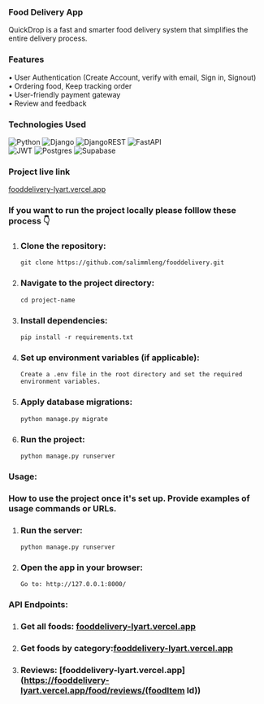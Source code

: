 ### Food Delivery App
QuickDrop is a fast and smarter food delivery system that simplifies the entire delivery process.
### Features
• User Authentication (Create Account, verify with email, Sign in, Signout)<br>
• Ordering food, Keep tracking order<br>
• User-friendly payment gateway<br>
• Review and feedback
### Technologies Used

![Python](https://img.shields.io/badge/python-3670A0?style=for-the-badge&logo=python&logoColor=ffdd54) ![Django](https://img.shields.io/badge/django-%23092E20.svg?style=for-the-badge&logo=django&logoColor=white) ![DjangoREST](https://img.shields.io/badge/DJANGO-REST-ff1709?style=for-the-badge&logo=django&logoColor=white&color=ff1709&labelColor=gray)
![FastAPI](https://img.shields.io/badge/FastAPI-005571?style=for-the-badge&logo=fastapi)<br> ![JWT](https://img.shields.io/badge/JWT-black?style=for-the-badge&logo=JSON%20web%20tokens) ![Postgres](https://img.shields.io/badge/postgres-%23316192.svg?style=for-the-badge&logo=postgresql&logoColor=white) ![Supabase](https://img.shields.io/badge/Supabase-3ECF8E?style=for-the-badge&logo=supabase&logoColor=white)
### Project live link
[fooddelivery-lyart.vercel.app](fooddelivery-lyart.vercel.app)

### If you want to run the project locally please folllow these process 👇 

1. ### Clone the repository:
       git clone https://github.com/salimmleng/fooddelivery.git
2. ### Navigate to the project directory:
       cd project-name
3. ### Install dependencies:
       pip install -r requirements.txt
4. ### Set up environment variables (if applicable):
       Create a .env file in the root directory and set the required environment variables.
5. ### Apply database migrations:
       python manage.py migrate
6. ### Run the project:
       python manage.py runserver
       
### Usage:
### How to use the project once it's set up. Provide examples of usage commands or URLs.
1. ### Run the server:
       python manage.py runserver
2. ### Open the app in your browser:
       Go to: http://127.0.0.1:8000/

### API Endpoints:
1. ### Get all foods: [fooddelivery-lyart.vercel.app](https://fooddelivery-lyart.vercel.app/food/food-items/all/)
2. ### Get foods by category:[fooddelivery-lyart.vercel.app](https://fooddelivery-lyart.vercel.app/food/food-items/pizza/)
3. ### Reviews: [fooddelivery-lyart.vercel.app](https://fooddelivery-lyart.vercel.app/food/reviews/(foodItem Id))
